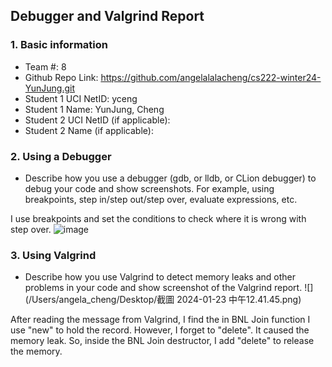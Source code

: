 ## Debugger and Valgrind Report

### 1. Basic information
 - Team #: 8
 - Github Repo Link: https://github.com/angelalalacheng/cs222-winter24-YunJung.git
 - Student 1 UCI NetID: yceng
 - Student 1 Name: YunJung, Cheng
 - Student 2 UCI NetID (if applicable):
 - Student 2 Name (if applicable):


### 2. Using a Debugger
- Describe how you use a debugger (gdb, or lldb, or CLion debugger) to debug your code and show screenshots. 
For example, using breakpoints, step in/step out/step over, evaluate expressions, etc.

I use breakpoints and set the conditions to check where it is wrong with step over.
![image](https://github.com/angelalalacheng/cs222-winter24-YunJung/blob/main/report/reportImage/p3_debugger.png)

### 3. Using Valgrind
- Describe how you use Valgrind to detect memory leaks and other problems in your code and show screenshot of the Valgrind report.
![](/Users/angela_cheng/Desktop/截圖 2024-01-23 中午12.41.45.png)

After reading the message from Valgrind, I find the in BNL Join function I use "new" to hold the record.
However, I forget to "delete". It caused the memory leak.
So, inside the BNL Join destructor, I add "delete" to release the memory.
